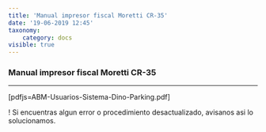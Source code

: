 ```yaml
---
title: 'Manual impresor fiscal Moretti CR-35'
date: '19-06-2019 12:45'
taxonomy:
    category: docs
visible: true
---
```


### Manual impresor fiscal Moretti CR-35

------------

[pdfjs=ABM-Usuarios-Sistema-Dino-Parking.pdf]

! Si encuentras algun error o procedimiento desactualizado, avisanos asi lo solucionamos.